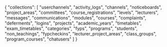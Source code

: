 {
  "collections": [
    "userchannels",
    "activity_logs",
    "channels",
    "noticeboards",
    "project_areas",
    "committees",
    "course_registrations",
    "levels",
    "lecturers",
    "messages",
    "communications",
    "modules",
    "courses",
    "complaints",
    "deferments",
    "logins",
    "projects",
    "academic_years",
    "timetables",
    "exam_timetables",
    "categories",
    "fyps",
    "programs",
    "students",
    "non_teachings",
    "fypcheckins",
    "lecturer_project_areas",
    "class_groups",
    "program_courses",
    "chatusers"
  ]
}